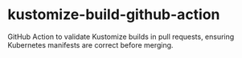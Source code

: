 # kustomize-build-github-action
GitHub Action to validate Kustomize builds in pull requests, ensuring Kubernetes manifests are correct before merging.
